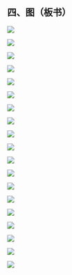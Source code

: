 ## 四、图（板书）

![](img/graph-01.jpg)

![](img/graph-02.jpg)

![](img/graph-03.jpg)

![](img/graph-04.jpg)

![](img/graph-05.jpg)

![](img/graph-06.jpg)

![](img/graph-07.jpg)

![](img/graph-08.jpg)

![](img/graph-09.jpg)

![](img/graph-10.jpg)

![](img/graph-11.jpg)

![](img/graph-12.jpg)

![](img/graph-13.jpg)

![](img/graph-14.jpg)

![](img/graph-15.jpg)

![](img/graph-16.jpg)

![](img/graph-17.jpg)

![](img/graph-18.jpg)

![](img/graph-19.jpg)

